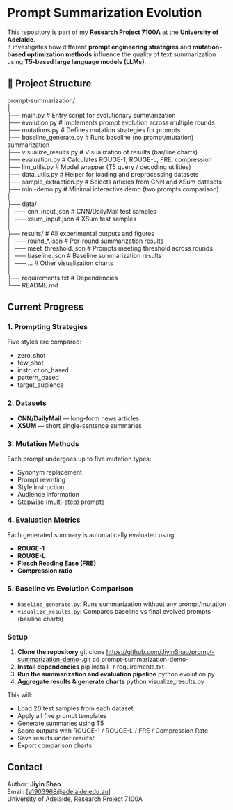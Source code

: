 # Prompt Summarization Evolution

This repository is part of my **Research Project 7100A** at the **University of Adelaide**.  
It investigates how different **prompt engineering strategies** and **mutation-based optimization methods** influence the quality of text summarization using **T5-based large language models (LLMs)**.

## 📁 Project Structure

prompt-summarization/<br>
│<br>
├── main.py # Entry script for evolutionary summarization<br>
├── evolution.py # Implements prompt evolution across multiple rounds<br>
├── mutations.py # Defines mutation strategies for prompts<br>
├── baseline_generate.py # Runs baseline (no prompt/mutation) summarization<br>
├── visualize_results.py # Visualization of results (bar/line charts)<br>
├── evaluation.py # Calculates ROUGE-1, ROUGE-L, FRE, compression<br>
├── llm_utils.py # Model wrapper (T5 query / decoding utilities)<br>
├── data_utils.py # Helper for loading and preprocessing datasets<br>
├── sample_extraction.py # Selects articles from CNN and XSum datasets<br>
├── mini-demo.py # Minimal interactive demo (two prompts comparison)<br>
│<br>
├── data/<br>
│ ├── cnn_input.json # CNN/DailyMail test samples<br>
│ └── xsum_input.json # XSum test samples<br>
│<br>
├── results/ # All experimental outputs and figures<br>
│ ├── round_*.json # Per-round summarization results<br>
│ ├── meet_threshold.json # Prompts meeting threshold across rounds<br>
│ ├── baseline.json # Baseline summarization results<br>
│ └── ... # Other visualization charts<br>
│<br>
├── requirements.txt # Dependencies<br>
└── README.md<br>

## Current Progress
### 1. Prompting Strategies
Five styles are compared:
- zero_shot
- few_shot
- instruction_based
- pattern_based
- target_audience

### 2. Datasets
- **CNN/DailyMail** — long-form news articles  
- **XSUM** — short single-sentence summaries  

### 3. Mutation Methods
Each prompt undergoes up to five mutation types:
- Synonym replacement  
- Prompt rewriting  
- Style instruction  
- Audience information  
- Stepwise (multi-step) prompts  

### 4. Evaluation Metrics
Each generated summary is automatically evaluated using:
- **ROUGE-1**  
- **ROUGE-L**  
- **Flesch Reading Ease (FRE)**  
- **Compression ratio**

### 5. Baseline vs Evolution Comparison
- `baseline_generate.py`: Runs summarization without any prompt/mutation  
- `visualize_results.py`: Compares baseline vs final evolved prompts (bar/line charts)

### Setup

1. **Clone the repository**
   git clone https://github.com/JiyinShao/prompt-summarization-demo-.git
   cd prompt-summarization-demo-
2. **Install dependencies**
   pip install -r requirements.txt
3. **Run the summarization and evaluation pipeline**
   python evolution.py
4. **Aggregate results & generate charts**
   python visualize_results.py

This will:
 - Load 20 test samples from each dataset
 - Apply all five prompt templates
 - Generate summaries using T5
 - Score outputs with ROUGE-1 / ROUGE-L / FRE / Compression Rate
 - Save results under results/
 - Export comparison charts 

## Contact

Author: **Jiyin Shao**  
Email: [a1903968@adelaide.edu.au]  
University of Adelaide, Research Project 7100A
